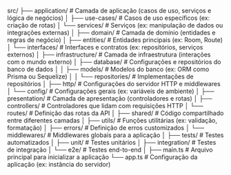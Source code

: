 

src/
├── application/         # Camada de aplicação (casos de uso, serviços e lógica de negócios)
│   ├── use-cases/       # Casos de uso específicos (ex: criação de rotas)
│   └── services/        # Serviços (ex: manipulação de dados ou integrações externas)
│
├── domain/              # Camada de domínio (entidades e regras de negócio)
│   ├── entities/        # Entidades principais (ex: Room, Route)
│   └── interfaces/      # Interfaces e contratos (ex: repositórios, serviços externos)
│
├── infrastructure/      # Camada de infraestrutura (interações com o mundo externo)
│   ├── database/        # Configurações e repositórios do banco de dados
│   │   ├── models/      # Modelos do banco (ex: ORM como Prisma ou Sequelize)
│   │   └── repositories/ # Implementações de repositórios
│   ├── http/            # Configurações do servidor HTTP e middlewares
│   └── config/          # Configurações gerais (ex: variáveis de ambiente)
│
├── presentation/        # Camada de apresentação (controladores e rotas)
│   ├── controllers/     # Controladores que lidam com requisições HTTP
│   └── routes/          # Definição das rotas da API
│
├── shared/              # Código compartilhado entre diferentes camadas
│   ├── utils/           # Funções utilitárias (ex: validação, formatação)
│   ├── errors/          # Definição de erros customizados
│   └── middlewares/     # Middlewares globais para a aplicação
│
├── tests/               # Testes automatizados
│   ├── unit/            # Testes unitários
│   ├── integration/     # Testes de integração
│   └── e2e/             # Testes end-to-end
│
├── main.ts              # Arquivo principal para inicializar a aplicação
└── app.ts               # Configuração da aplicação (ex: instância do servidor)
